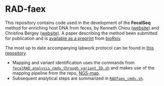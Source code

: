 # RAD-faex
This repository contains code used in the development of the **FecalSeq** method for enriching host DNA from feces, 
by Kenneth Chiou ([website](http://www.kennychiou.com)) and Christina Bergey ([website](http://www.christinabergey.com)).
A paper describing the method been submitted for publication and is [available as a preprint](http://biorxiv.org/content/early/2015/11/25/032870)
from [bioRxiv](http://biorxiv.org/about-biorxiv).

The most up to date accompanying labwork protocol can be found in [this repository](https://github.com/kchiou/fecalseq).

- Mapping and variant identification uses the commands 
from [`fecalRAD_analysis_cmds_through_variant_ID.sh`](fecalRAD_analysis_cmds_through_variant_ID.sh) and 
makes use of the mapping pipeline from the repo, [NGS-map](http://www.github.com/bergeycm/NGS-map).
- Subsequent analytical steps are summarized in [`RADfaex_cmds.sh`](RADfaex_cmds.sh).
